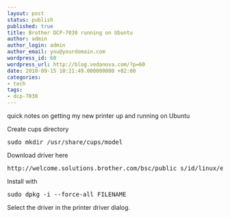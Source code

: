 ```yaml
---
layout: post
status: publish
published: true
title: Brother DCP-7030 running on Ubuntu
author: admin
author_login: admin
author_email: you@yourdomain.com
wordpress_id: 60
wordpress_url: http://blog.vedanova.com/?p=60
date: 2010-09-15 10:21:49.000000000 +02:00
categories:
- tech
tags:
- dcp-7030
---
```

quick notes on getting my new printer up and running on Ubuntu

Create cups directory
<pre>sudo mkdir /usr/share/cups/model</pre>

Download driver here
<pre>http://welcome.solutions.brother.com/bsc/public_s/id/linux/en/download_prn.html#DCP-7030</pre>

Install with
<pre>sudo dpkg -i --force-all FILENAME</pre>

Select the driver in the printer driver dialog.
